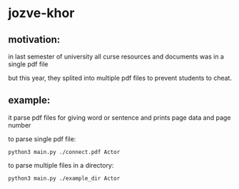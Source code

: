 # jozve-khor



## motivation:

in last semester of university all curse resources and documents was in a single pdf file

but this year, they splited into multiple pdf files to prevent students to cheat.


## example:

it parse pdf files for giving word or sentence and prints page data and page number


to parse single pdf file:

	python3 main.py ./connect.pdf Actor


to parse multiple files in a directory:

	python3 main.py ./example_dir Actor


